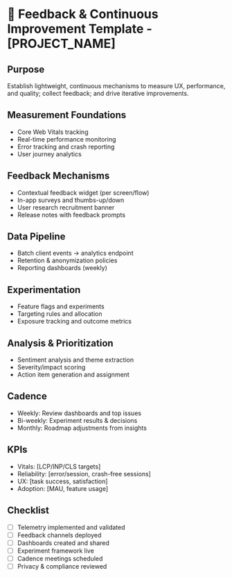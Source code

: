 # 🔁 Feedback & Continuous Improvement Template - [PROJECT_NAME]

## Purpose
Establish lightweight, continuous mechanisms to measure UX, performance, and quality; collect feedback; and drive iterative improvements.

## Measurement Foundations
- Core Web Vitals tracking
- Real-time performance monitoring
- Error tracking and crash reporting
- User journey analytics

## Feedback Mechanisms
- Contextual feedback widget (per screen/flow)
- In-app surveys and thumbs-up/down
- User research recruitment banner
- Release notes with feedback prompts

## Data Pipeline
- Batch client events → analytics endpoint
- Retention & anonymization policies
- Reporting dashboards (weekly)

## Experimentation
- Feature flags and experiments
- Targeting rules and allocation
- Exposure tracking and outcome metrics

## Analysis & Prioritization
- Sentiment analysis and theme extraction
- Severity/impact scoring
- Action item generation and assignment

## Cadence
- Weekly: Review dashboards and top issues
- Bi-weekly: Experiment results & decisions
- Monthly: Roadmap adjustments from insights

## KPIs
- Vitals: [LCP/INP/CLS targets]
- Reliability: [error/session, crash-free sessions]
- UX: [task success, satisfaction]
- Adoption: [MAU, feature usage]

## Checklist
- [ ] Telemetry implemented and validated
- [ ] Feedback channels deployed
- [ ] Dashboards created and shared
- [ ] Experiment framework live
- [ ] Cadence meetings scheduled
- [ ] Privacy & compliance reviewed
